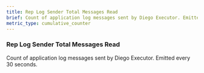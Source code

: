 ```yaml
---
title: Rep Log Sender Total Messages Read
brief: Count of application log messages sent by Diego Executor. Emitted every 30 seconds.
metric_type: cumulative_counter
---
```


### Rep Log Sender Total Messages Read

Count of application log messages sent by Diego Executor. Emitted every 30 seconds.